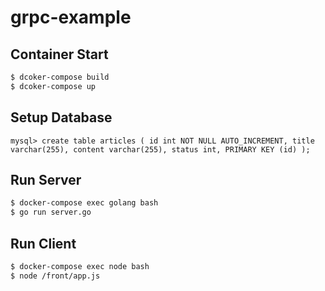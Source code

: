 # grpc-example

## Container Start

```bash
$ dcoker-compose build 
$ dcoker-compose up
```

## Setup Database

```$xslt
mysql> create table articles ( id int NOT NULL AUTO_INCREMENT, title varchar(255), content varchar(255), status int, PRIMARY KEY (id) );
```
## Run Server

```bash
$ docker-compose exec golang bash
$ go run server.go
```

## Run Client

```bash
$ docker-compose exec node bash
$ node /front/app.js
```
